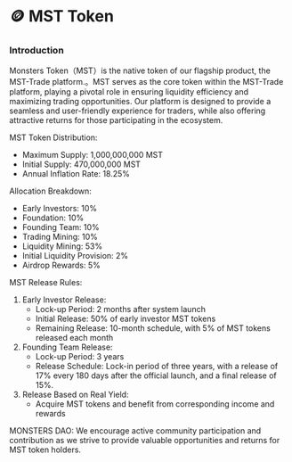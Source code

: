 # 🪙 MST Token

### Introduction

Monsters Token（MST）is the native token of our flagship product, the MST-Trade platform.。MST serves as the core token within the MST-Trade platform, playing a pivotal role in ensuring liquidity efficiency and maximizing trading opportunities. Our platform is designed to provide a seamless and user-friendly experience for traders, while also offering attractive returns for those participating in the ecosystem.

MST Token Distribution:

* Maximum Supply: 1,000,000,000 MST
* Initial Supply: 470,000,000 MST
* Annual Inflation Rate: 18.25%

Allocation Breakdown:

* Early Investors: 10%
* Foundation: 10%
* Founding Team: 10%
* Trading Mining: 10%
* Liquidity Mining: 53%
* Initial Liquidity Provision: 2%
* Airdrop Rewards: 5%

MST Release Rules:

1. Early Investor Release:
   * Lock-up Period: 2 months after system launch
   * Initial Release: 50% of early investor MST tokens
   * Remaining Release: 10-month schedule, with 5% of MST tokens released each month
2. Founding Team Release:
   * Lock-up Period: 3 years
   * Release Schedule: Lock-in period of three years, with a release of 17% every 180 days after the official launch, and a final release of 15%.
3. Release Based on Real Yield:
   * Acquire MST tokens and benefit from corresponding income and rewards

MONSTERS DAO: We encourage active community participation and contribution as we strive to provide valuable opportunities and returns for MST token holders.
